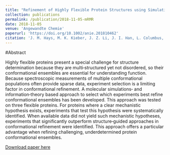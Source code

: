 ```yaml
---
title: "Refinement of Highly Flexible Protein Structures using Simulation‐Guided Spectroscopy"
collection: publications
permalink: /publication/2018-11-05-mRMR
date: 2018-11-05
venue: 'Angewandte Chemie'
paperurl: 'https://doi.org/10.1002/anie.201810462'
citation: 'J. M. Hays, M. K. Kieber, J. Z. Li, J. I. Han, L. Columbus, P. M. Kasson, Angew. Chem. Int. Ed. 2018, 57, 17110.'
---
```


#Abstract

Highly flexible proteins present a special challenge for structure determination because they are multi‐structured yet not disordered, so their conformational ensembles are essential for understanding function. Because spectroscopic measurements of multiple conformational populations often provide sparse data, experiment selection is a limiting factor in conformational refinement. A molecular simulations‐ and information‐theory based approach to select which experiments best refine conformational ensembles has been developed. This approach was tested on three flexible proteins. For proteins where a clear mechanistic hypothesis exists, experiments that test this hypothesis were systematically identified. When available data did not yield such mechanistic hypotheses, experiments that significantly outperform structure‐guided approaches in conformational refinement were identified. This approach offers a particular advantage when refining challenging, underdetermined protein conformational ensembles.

[Download paper here](https://onlinelibrary.wiley.com/doi/epdf/10.1002/anie.201810462)